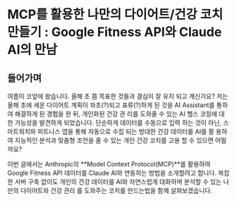# MCP를 활용한 나만의 다이어트/건강 코치 만들기 : Google Fitness API와 Claude AI의 만남

## 들어가며

여름이 코앞에 왔습니다. 올해 초 쯤 목표한 것들과 결심이 잘 유지 되고 계신가요?
저는 올해 초에 세운 다이어트 계획이 좌초(?)되고 표류(?)하게 된 것을 AI Assistant를 통하여 해결하게 된 경험을 한 뒤, 개인화된 건강 관
리를 도와줄 수 있는 AI 헬스 코칭에 대한 가능성을 발견하게 되었습니다.
단순하게 데이터를 수동으로 입력 하는 것이 아닌, 스마트워치와 피트니스 앱을 통해 자동으로 수집 되는 방대한 건강 데이터를 AI를 활
용하여 지능적인 분석과 맞춤형 조언을 줄 수 있는 개인 건강 코치를 고용 할 수 있으면 어떨까요?


이번 글에서는 Anthropic의 **Model Context Protocol(MCP)**를 활용하여 Google Fitness API 데이터를 Claude AI와 연동하는 방법을 소개할려고 합니다. 복잡한 서버 구축 없이도 개인의 건강 데이터를 AI와 자연스럽게 대화하며 분석할 수 있는 나만의 다이어트와 건강 관리
를 도와주는 코치를 만드는법을 함께 살펴보겠습니다.
